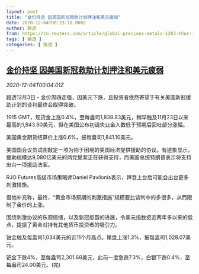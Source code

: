```yaml
---
layout: post
title: "金价持坚 因美国新冠救助计划押注和美元疲弱"
date: 2020-12-04T00:23:18.000Z
author: 路透
from: https://cn.reuters.com/article/global-precious-metals-1203-thur-idCNKBS28E007
tags: [ 路透 ]
categories: [ 路透 ]
---
```

<!--1607041398000-->
[金价持坚 因美国新冠救助计划押注和美元疲弱](https://cn.reuters.com/article/global-precious-metals-1203-thur-idCNKBS28E007)
------

<div>
<div><i>2020-12-04T00:04:01Z</i></div><p>路透12月3日 - 金价周四走强，因美元下跌，且投资者依然寄望于有关美国新冠援助计划的谈判最终会取得突破。</p><p>1915 GMT，现货金上涨0.4%，至每盎司1,838.83美元，稍早触及11月23日以来最高的1,843.80美元，但在美国公布初请失业金人数低于预期后回吐部分涨幅。</p><p>美国黄金期货结算价上涨0.6%，报每盎司1,841.10美元。</p><p>美国国会议员试图敲定一项为陷于困境的美国经济提供援助的协议。有迹象显示，援助规模达9,080亿美元的两党提案正在获得支持，而美国总统特朗普表示将支持出台一项援助法案。</p><p>RJO Futures高级市场策略师Daniel Pavilonis表示，拜登上台后可能会出台更多刺激措施。</p><p>但他补充称，最终，“黄金市场预期的刺激措施”规模要比谈判中的多很多，从而限制了金价的上涨。</p><p>围绕刺激协议的乐观情绪，以及新冠疫苗的进展，令美元指数接近两年多以来的低点，提振了黄金对持有其他货币投资者的吸引力。</p><p>铂金触及每盎司1,034美元的近11个月高点。尾盘上涨1.3%，报每盎司1,028.07美元。</p><p>钯金下跌4%，至每盎司2,301.68美元，此前一度急跌7.3%，白银下跌0.4%，至每盎司24.00美元。(完)</p>
</div>
